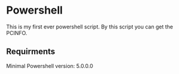 # Powershell

This is my first ever powershell script. By this script you can get the PCINFO. 

## Requirments
Minimal Powershell version: 5.0.0.0
